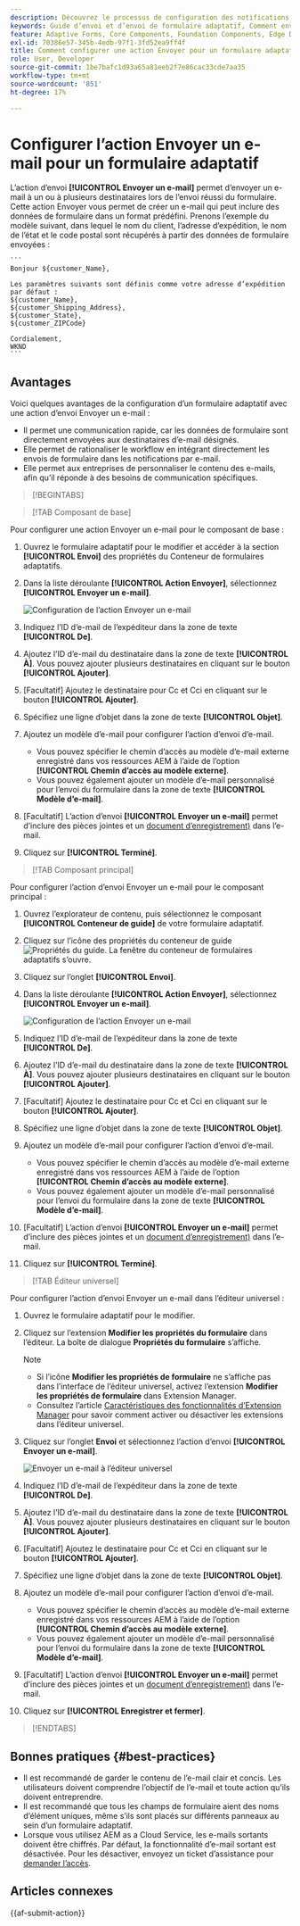 ```yaml
---
description: Découvrez le processus de configuration des notifications par e-mail lors de l’envoi d’un formulaire adaptatif.
keywords: Guide d’envoi et d’envoi de formulaire adaptatif, Comment envoyer un e-mail pour un formulaire adaptatif, Action d’envoi d’e-mail, E-mail de formulaire adaptatif, Envoyer un e-mail
feature: Adaptive Forms, Core Components, Foundation Components, Edge Delivery Services
exl-id: 70386e57-345b-4edb-97f1-3fd52ea9ff4f
title: Comment configurer une action Envoyer pour un formulaire adaptatif ?
role: User, Developer
source-git-commit: 1be7bafc1d93a65a81eeb2f7e86cac33cde7aa35
workflow-type: tm+mt
source-wordcount: '851'
ht-degree: 17%

---
```


# Configurer l’action Envoyer un e-mail pour un formulaire adaptatif

L’action d’envoi **[!UICONTROL Envoyer un e-mail]** permet d’envoyer un e-mail à un ou à plusieurs destinataires lors de l’envoi réussi du formulaire. Cette action Envoyer vous permet de créer un e-mail qui peut inclure des données de formulaire dans un format prédéfini. Prenons l’exemple du modèle suivant, dans lequel le nom du client, l’adresse d’expédition, le nom de l’état et le code postal sont récupérés à partir des données de formulaire envoyées :


    ```
    Bonjour ${customer_Name},
    
    Les paramètres suivants sont définis comme votre adresse d’expédition par défaut :
    ${customer_Name},
    ${customer_Shipping_Address},
    ${customer_State},
    ${customer_ZIPCode}
    
    Cordialement,
    WKND
    ```

## Avantages

Voici quelques avantages de la configuration d’un formulaire adaptatif avec une action d’envoi Envoyer un e-mail :

* Il permet une communication rapide, car les données de formulaire sont directement envoyées aux destinataires d’e-mail désignés.
* Elle permet de rationaliser le workflow en intégrant directement les envois de formulaire dans les notifications par e-mail.
* Elle permet aux entreprises de personnaliser le contenu des e-mails, afin qu’il réponde à des besoins de communication spécifiques.

>[!BEGINTABS]

>[!TAB Composant de base]

Pour configurer une action Envoyer un e-mail pour le composant de base :

1. Ouvrez le formulaire adaptatif pour le modifier et accéder à la section **[!UICONTROL Envoi]** des propriétés du Conteneur de formulaires adaptatifs.
1. Dans la liste déroulante **[!UICONTROL Action Envoyer]**, sélectionnez **[!UICONTROL Envoyer un e-mail]**.

   ![Configuration de l’action Envoyer un e-mail](/help/forms/assets/send-email-fc.png)

1. Indiquez l’ID d’e-mail de l’expéditeur dans la zone de texte **[!UICONTROL De]**.
1. Ajoutez l’ID d’e-mail du destinataire dans la zone de texte **[!UICONTROL À]**. Vous pouvez ajouter plusieurs destinataires en cliquant sur le bouton **[!UICONTROL Ajouter]**.
1. [Facultatif] Ajoutez le destinataire pour Cc et Cci en cliquant sur le bouton **[!UICONTROL Ajouter]**.
1. Spécifiez une ligne d’objet dans la zone de texte **[!UICONTROL Objet]**.
1. Ajoutez un modèle d’e-mail pour configurer l’action d’envoi d’e-mail.
   * Vous pouvez spécifier le chemin d’accès au modèle d’e-mail externe enregistré dans vos ressources AEM à l’aide de l’option **[!UICONTROL Chemin d’accès au modèle externe]**.
   * Vous pouvez également ajouter un modèle d’e-mail personnalisé pour l’envoi du formulaire dans la zone de texte **[!UICONTROL Modèle d’e-mail]**.
1. [Facultatif] L’action d’envoi **[!UICONTROL Envoyer un e-mail]** permet d’inclure des pièces jointes et un [document d’enregistrement)](generate-document-of-record-core-components.md) dans l’e-mail.
1. Cliquez sur **[!UICONTROL Terminé]**.

>[!TAB Composant principal]

Pour configurer l’action d’envoi Envoyer un e-mail pour le composant principal :

1. Ouvrez l’explorateur de contenu, puis sélectionnez le composant **[!UICONTROL Conteneur de guide]** de votre formulaire adaptatif.
1. Cliquez sur l’icône des propriétés du conteneur de guide ![Propriétés du guide](/help/forms/assets/configure-icon.svg). La fenêtre du conteneur de formulaires adaptatifs s’ouvre.
1. Cliquez sur l’onglet **[!UICONTROL Envoi]**.
1. Dans la liste déroulante **[!UICONTROL Action Envoyer]**, sélectionnez **[!UICONTROL Envoyer un e-mail]**.

   ![Configuration de l’action Envoyer un e-mail](/help/forms/assets/send-email-action-configuration.gif)
1. Indiquez l’ID d’e-mail de l’expéditeur dans la zone de texte **[!UICONTROL De]**.
1. Ajoutez l’ID d’e-mail du destinataire dans la zone de texte **[!UICONTROL À]**. Vous pouvez ajouter plusieurs destinataires en cliquant sur le bouton **[!UICONTROL Ajouter]**.
1. [Facultatif] Ajoutez le destinataire pour Cc et Cci en cliquant sur le bouton **[!UICONTROL Ajouter]**.
1. Spécifiez une ligne d’objet dans la zone de texte **[!UICONTROL Objet]**.
1. Ajoutez un modèle d’e-mail pour configurer l’action d’envoi d’e-mail.
   * Vous pouvez spécifier le chemin d’accès au modèle d’e-mail externe enregistré dans vos ressources AEM à l’aide de l’option **[!UICONTROL Chemin d’accès au modèle externe]**.
   * Vous pouvez également ajouter un modèle d’e-mail personnalisé pour l’envoi du formulaire dans la zone de texte **[!UICONTROL Modèle d’e-mail]**.
1. [Facultatif] L’action d’envoi **[!UICONTROL Envoyer un e-mail]** permet d’inclure des pièces jointes et un [document d’enregistrement)](generate-document-of-record-core-components.md) dans l’e-mail.
1. Cliquez sur **[!UICONTROL Terminé]**.

>[!TAB Éditeur universel]

Pour configurer l’action d’envoi Envoyer un e-mail dans l’éditeur universel :

1. Ouvrez le formulaire adaptatif pour le modifier.
1. Cliquez sur l’extension **Modifier les propriétés du formulaire** dans l’éditeur.
La boîte de dialogue **Propriétés du formulaire** s’affiche.

   >[!NOTE]
   >
   > * Si l’icône **Modifier les propriétés de formulaire** ne s’affiche pas dans l’interface de l’éditeur universel, activez l’extension **Modifier les propriétés de formulaire** dans Extension Manager.
   > * Consultez l’article [Caractéristiques des fonctionnalités d’Extension Manager](https://developer.adobe.com/uix/docs/extension-manager/feature-highlights/#enablingdisabling-extensions) pour savoir comment activer ou désactiver les extensions dans l’éditeur universel.


1. Cliquez sur l’onglet **Envoi** et sélectionnez l’action d’envoi **[!UICONTROL Envoyer un e-mail]**.

   ![Envoyer un e-mail à l’éditeur universel](/help/forms/assets/send-email-ue.png)

1. Indiquez l’ID d’e-mail de l’expéditeur dans la zone de texte **[!UICONTROL De]**.
1. Ajoutez l’ID d’e-mail du destinataire dans la zone de texte **[!UICONTROL À]**. Vous pouvez ajouter plusieurs destinataires en cliquant sur le bouton **[!UICONTROL Ajouter]**.
1. [Facultatif] Ajoutez le destinataire pour Cc et Cci en cliquant sur le bouton **[!UICONTROL Ajouter]**.
1. Spécifiez une ligne d’objet dans la zone de texte **[!UICONTROL Objet]**.
1. Ajoutez un modèle d’e-mail pour configurer l’action d’envoi d’e-mail.
   * Vous pouvez spécifier le chemin d’accès au modèle d’e-mail externe enregistré dans vos ressources AEM à l’aide de l’option **[!UICONTROL Chemin d’accès au modèle externe]**.
   * Vous pouvez également ajouter un modèle d’e-mail personnalisé pour l’envoi du formulaire dans la zone de texte **[!UICONTROL Modèle d’e-mail]**.
1. [Facultatif] L’action d’envoi **[!UICONTROL Envoyer un e-mail]** permet d’inclure des pièces jointes et un [document d’enregistrement)](generate-document-of-record-core-components.md) dans l’e-mail.
1. Cliquez sur **[!UICONTROL Enregistrer et fermer]**.

>[!ENDTABS]

## Bonnes pratiques {#best-practices}

* Il est recommandé de garder le contenu de l’e-mail clair et concis. Les utilisateurs doivent comprendre l’objectif de l’e-mail et toute action qu’ils doivent entreprendre.
* Il est recommandé que tous les champs de formulaire aient des noms d’élément uniques, même s’ils sont placés sur différents panneaux au sein d’un formulaire adaptatif.
* Lorsque vous utilisez AEM as a Cloud Service, les e-mails sortants doivent être chiffrés. Par défaut, la fonctionnalité d’e-mail sortant est désactivée. Pour les désactiver, envoyez un ticket d’assistance pour [demander l’accès](https://experienceleague.adobe.com/docs/experience-manager-cloud-service/implementing/developing/development-guidelines.html?lang=fr#sending-email).

## Articles connexes

{{af-submit-action}}
